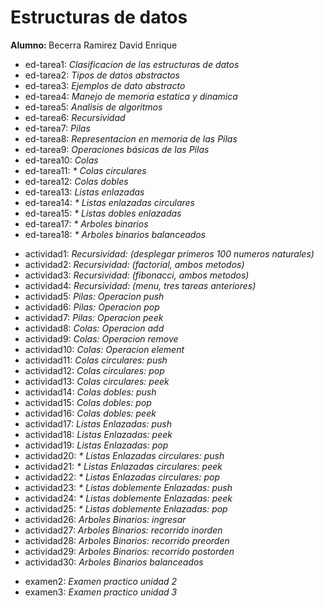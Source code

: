 <h1>Estructuras de datos</h1>
<b>Alumno: </b>Becerra Ramirez David Enrique
<ul>
  <li b>ed-tarea1: </b> <i> Clasificacion de las estructuras de datos</i>
  <li b>ed-tarea2: </b> <i> Tipos de datos abstractos</i>
  <li b>ed-tarea3: </b> <i> Ejemplos de dato abstracto</i>
  <li b>ed-tarea4: </b> <i> Manejo de memoria estatica y dinamica</i>
  <li b>ed-tarea5: </b> <i> Analisis de algoritmos</i>
  <li b>ed-tarea6: </b> <i> Recursividad</i>
  <li b>ed-tarea7: </b> <i> Pilas</i>
  <li b>ed-tarea8: </b> <i> Representacion en memoria de las Pilas</i>
  <li b>ed-tarea9: </b> <i> Operaciones básicas de las Pilas</i>
  <li b>ed-tarea10: </b> <i> Colas</i>
  <li b>ed-tarea11: </b> <i> * Colas circulares</i>
  <li b>ed-tarea12: </b> <i> Colas dobles</i>
  <li b>ed-tarea13: </b> <i> Listas enlazadas</i>
  <li b>ed-tarea14: </b> <i> * Listas enlazadas circulares</i>
  <li b>ed-tarea15: </b> <i> * Listas dobles enlazadas</i>
  <li b>ed-tarea17: </b> <i> * Arboles binarios</i>
  <li b>ed-tarea18: </b> <i> * Arboles binarios balanceados</i>
</ul>

<ul>
  <li b>actividad1: </b> <i> Recursividad: (desplegar primeros 100 numeros naturales)</i>
  <li b>actividad2: </b> <i> Recursividad: (factorial, ambos metodos)</i>
  <li b>actividad3: </b> <i> Recursividad: (fibonacci, ambos metodos)</i>
  <li b>actividad4: </b> <i> Recursividad: (menu, tres tareas anteriores)</i>
  <li b>actividad5: </b> <i> Pilas: Operacion push</i>
  <li b>actividad6: </b> <i> Pilas: Operacion pop</i>
  <li b>actividad7: </b> <i> Pilas: Operacion peek</i>
  <li b>actividad8: </b> <i> Colas: Operacion add</i>
  <li b>actividad9: </b> <i> Colas: Operacion remove</i>
  <li b>actividad10: </b> <i> Colas: Operacion element</i>
  <li b>actividad11: </b> <i> Colas circulares: push</i>
  <li b>actividad12: </b> <i> Colas circulares: pop</i>
  <li b>actividad13: </b> <i> Colas circulares: peek</i>
  <li b>actividad14: </b> <i> Colas dobles: push</i>
  <li b>actividad15: </b> <i> Colas dobles: pop</i>
  <li b>actividad16: </b> <i> Colas dobles: peek</i>
  <li b>actividad17: </b> <i> Listas Enlazadas: push</i>
  <li b>actividad18: </b> <i> Listas Enlazadas: peek</i>
  <li b>actividad19: </b> <i> Listas Enlazadas: pop</i>
  <li b>actividad20: </b> <i> * Listas Enlazadas circulares: push</i>
  <li b>actividad21: </b> <i> * Listas Enlazadas circulares: peek</i>
  <li b>actividad22: </b> <i> * Listas Enlazadas circulares: pop</i>
  <li b>actividad23: </b> <i> * Listas doblemente Enlazadas: push</i>
  <li b>actividad24: </b> <i> * Listas doblemente Enlazadas: peek</i>
  <li b>actividad25: </b> <i> * Listas doblemente Enlazadas: pop</i>
  <li b>actividad26: </b> <i> Arboles Binarios: ingresar</i>
  <li b>actividad27: </b> <i> Arboles Binarios: recorrido inorden</i>
  <li b>actividad28: </b> <i> Arboles Binarios: recorrido preorden</i>
  <li b>actividad29: </b> <i> Arboles Binarios: recorrido postorden</i>
  <li b>actividad30: </b> <i> Arboles Binarios balanceados</i>
</ul>

<ul>
  <li b>examen2: </b> <i> Examen practico unidad 2</i>
  <li b>examen3: </b> <i> Examen practico unidad 3</i>
</ul>
